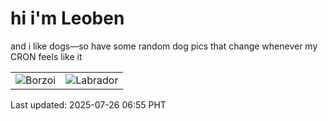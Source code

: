 # hi i'm Leoben

and i like dogs—so have some random dog pics that change whenever my CRON feels like it

|  |  |
|--------|----------|
| ![Borzoi](https://random-dog-vercel.vercel.app/api/random-borzoi?v=1753484141) | ![Labrador](https://random-dog-vercel.vercel.app/api/random-labrador?v=1753484141) |

Last updated: 2025-07-26 06:55 PHT

